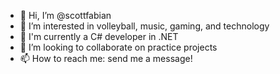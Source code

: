 - 👋 Hi, I’m @scottfabian
- 👀 I’m interested in volleyball, music, gaming, and technology
- 🌱 I'm currently a C# developer in .NET 
- 💞️ I’m looking to collaborate on practice projects
- 📫 How to reach me: send me a message!

<!---
scottfabian/scottfabian is a ✨ special ✨ repository because its `README.md` (this file) appears on your GitHub profile.
You can click the Preview link to take a look at your changes.
--->
